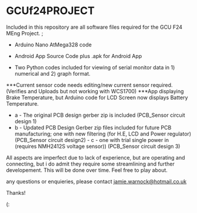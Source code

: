 # GCUf24PROJECT
Included in this repository are all software files required for the GCU F24 MEng Project. ; 

- Arduino Nano AtMega328 code 
- Android App Source Code plus .apk for Android App 

- Two Python codes included for viewing of serial monitor data in 1) numerical and  2) graph format.

***Current sensor code needs editing/new current sensor required. (Verifies and Uploads but not working with WCS1700)
***App displaying Brake Temperature, but Arduino code for LCD Screen now displays Battery Temperature.

- a - The original PCB design gerber zip is included (PCB_Sensor circuit design 1) 
- b -  Updated PCB Design Gerber zip files included for future PCB manufacturing; one with new filtering (for H.E, LCD and Power regulator) (PCB_Sensor circuit design2) - c - one with trial single power in (requires NMH2412S voltage sensor)) (PCB_Sensor circuit design 3)

All aspects are imperfect due to lack of experience, but are operating and connecting, but i do admit they require some streamlining and further developement. This will be done over time. Feel free to play about.


any questions or enquieries, please contact jamie.warnock@hotmail.co.uk

Thanks!

(:
